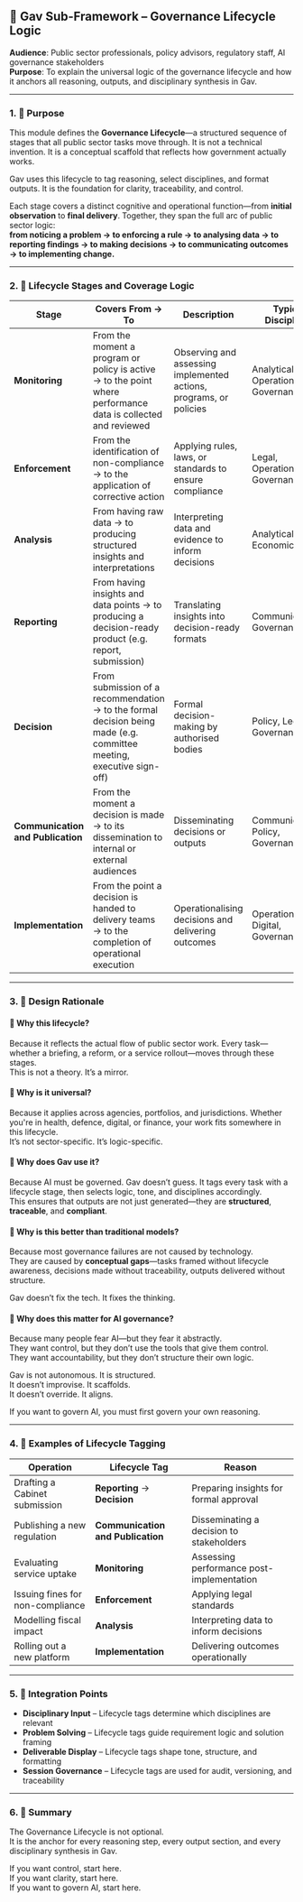 ## 🧠 Gav Sub-Framework – Governance Lifecycle Logic
  
**Audience**: Public sector professionals, policy advisors, regulatory staff, AI governance stakeholders  
**Purpose**: To explain the universal logic of the governance lifecycle and how it anchors all reasoning, outputs, and disciplinary synthesis in Gav.

---

### 1. 🎯 Purpose

This module defines the **Governance Lifecycle**—a structured sequence of stages that all public sector tasks move through. It is not a technical invention. It is a conceptual scaffold that reflects how government actually works.

Gav uses this lifecycle to tag reasoning, select disciplines, and format outputs. It is the foundation for clarity, traceability, and control.

Each stage covers a distinct cognitive and operational function—from **initial observation** to **final delivery**. Together, they span the full arc of public sector logic:  
**from noticing a problem → to enforcing a rule → to analysing data → to reporting findings → to making decisions → to communicating outcomes → to implementing change.**

---

### 2. 🧩 Lifecycle Stages and Coverage Logic

| Stage | Covers From → To | Description | Typical Disciplines |
|-------|------------------|-------------|---------------------|
| **Monitoring** | From the moment a program or policy is active → to the point where performance data is collected and reviewed | Observing and assessing implemented actions, programs, or policies | Analytical, Operational, Governance |
| **Enforcement** | From the identification of non-compliance → to the application of corrective action | Applying rules, laws, or standards to ensure compliance | Legal, Operational, Governance |
| **Analysis** | From having raw data → to producing structured insights and interpretations | Interpreting data and evidence to inform decisions | Analytical, Economic, Digital |
| **Reporting** | From having insights and data points → to producing a decision-ready product (e.g. report, submission) | Translating insights into decision-ready formats | Communications, Governance |
| **Decision** | From submission of a recommendation → to the formal decision being made (e.g. committee meeting, executive sign-off) | Formal decision-making by authorised bodies | Policy, Legal, Governance |
| **Communication and Publication** | From the moment a decision is made → to its dissemination to internal or external audiences | Disseminating decisions or outputs | Communications, Policy, Governance |
| **Implementation** | From the point a decision is handed to delivery teams → to the completion of operational execution | Operationalising decisions and delivering outcomes | Operational, Digital, Governance |

---

### 3. 🧠 Design Rationale

#### 🔹 Why this lifecycle?

Because it reflects the actual flow of public sector work. Every task—whether a briefing, a reform, or a service rollout—moves through these stages.  
This is not a theory. It’s a mirror.

#### 🔹 Why is it universal?

Because it applies across agencies, portfolios, and jurisdictions. Whether you're in health, defence, digital, or finance, your work fits somewhere in this lifecycle.  
It’s not sector-specific. It’s logic-specific.

#### 🔹 Why does Gav use it?

Because AI must be governed. Gav doesn’t guess. It tags every task with a lifecycle stage, then selects logic, tone, and disciplines accordingly.  
This ensures that outputs are not just generated—they are **structured**, **traceable**, and **compliant**.

#### 🔹 Why is this better than traditional models?

Because most governance failures are not caused by technology.  
They are caused by **conceptual gaps**—tasks framed without lifecycle awareness, decisions made without traceability, outputs delivered without structure.

Gav doesn’t fix the tech. It fixes the thinking.

#### 🔹 Why does this matter for AI governance?

Because many people fear AI—but they fear it abstractly.  
They want control, but they don’t use the tools that give them control.  
They want accountability, but they don’t structure their own logic.

Gav is not autonomous. It is structured.  
It doesn’t improvise. It scaffolds.  
It doesn’t override. It aligns.

If you want to govern AI, you must first govern your own reasoning.

---

### 4. 🧾 Examples of Lifecycle Tagging

| Operation | Lifecycle Tag | Reason |
|-----------|----------------|--------|
| Drafting a Cabinet submission | **Reporting** → **Decision** | Preparing insights for formal approval |
| Publishing a new regulation | **Communication and Publication** | Disseminating a decision to stakeholders |
| Evaluating service uptake | **Monitoring** | Assessing performance post-implementation |
| Issuing fines for non-compliance | **Enforcement** | Applying legal standards |
| Modelling fiscal impact | **Analysis** | Interpreting data to inform decisions |
| Rolling out a new platform | **Implementation** | Delivering outcomes operationally |

---

### 5. 🔗 Integration Points

- **Disciplinary Input** – Lifecycle tags determine which disciplines are relevant  
- **Problem Solving** – Lifecycle tags guide requirement logic and solution framing  
- **Deliverable Display** – Lifecycle tags shape tone, structure, and formatting  
- **Session Governance** – Lifecycle tags are used for audit, versioning, and traceability

---

### 6. 🧠 Summary

The Governance Lifecycle is not optional.  
It is the anchor for every reasoning step, every output section, and every disciplinary synthesis in Gav.

If you want control, start here.  
If you want clarity, start here.  
If you want to govern AI, start here.
